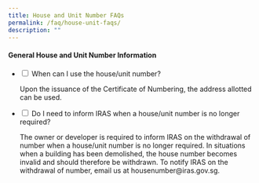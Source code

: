 ```yaml
---
title: House and Unit Number FAQs
permalink: /faq/house-unit-faqs/
description: ""
---
```

<h4>General House and Unit Number Information</h4>

<ul class="jekyllcodex_accordion">
	<li>
    <input type="checkbox" id="accordion1">
    <label for="accordion1">When can I use the house/unit number?</label>
    <div>
      <p>Upon the issuance of the Certificate of Numbering, the address allotted can be used.</p>
          </div>
</li>
	
<li>
    <input type="checkbox" id="accordion2">
    <label for="accordion2">Do I need to inform IRAS when a house/unit number is no longer required?</label>
    <div>
      <p>The owner or developer is required to inform IRAS on the withdrawal of number when a house/unit number is no longer required. In situations when a building has been demolished, the house number becomes invalid and should therefore be withdrawn. To notify IRAS on the withdrawal of number, email us at housenumber@iras.gov.sg.</p>
          </div>
</li>	
</ul>